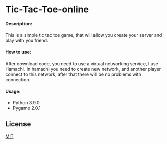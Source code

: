 # Tic-Tac-Toe-online

#### Description:
This is a simple tic tac toe game, that will allow you create your server and play with you friend.


#### How to use:
After download code, you need to use a virtual networking service, I use Hamachi. In hamachi you need to create new network, and another player connect to this network,
after that there will be no problems with connection.


#### Usage:
* Python 3.9.0
* Pygame 2.0.1

## License
[MIT](https://choosealicense.com/licenses/mit/)
